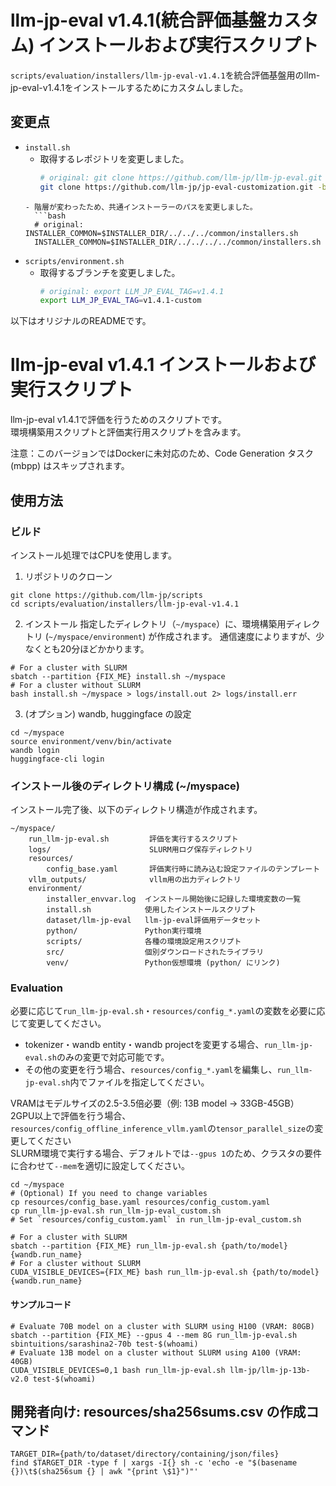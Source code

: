 # llm-jp-eval v1.4.1(統合評価基盤カスタム) インストールおよび実行スクリプト

`scripts/evaluation/installers/llm-jp-eval-v1.4.1`を統合評価基盤用のllm-jp-eval-v1.4.1をインストールするためにカスタムしました。  

## 変更点

- `install.sh`
  - 取得するレポジトリを変更しました。 
    ```bash
    # original: git clone https://github.com/llm-jp/llm-jp-eval.git -b v${LLM_JP_EVAL_TAG}
    git clone https://github.com/llm-jp/jp-eval-customization.git -b v${LLM_JP_EVAL_TAG}
  ```
  - 階層が変わったため、共通インストーラーのパスを変更しました。  
    ```bash
    # original: INSTALLER_COMMON=$INSTALLER_DIR/../../../common/installers.sh
    INSTALLER_COMMON=$INSTALLER_DIR/../../../../common/installers.sh
    ```
- `scripts/environment.sh`
  - 取得するブランチを変更しました。  
    ```bash
    # original: export LLM_JP_EVAL_TAG=v1.4.1
    export LLM_JP_EVAL_TAG=v1.4.1-custom
    ```

以下はオリジナルのREADMEです。

# llm-jp-eval v1.4.1 インストールおよび実行スクリプト

llm-jp-eval v1.4.1で評価を行うためのスクリプトです。<br>
環境構築用スクリプトと評価実行用スクリプトを含みます。<br>

注意：このバージョンではDockerに未対応のため、Code Generation タスク (mbpp) はスキップされます。

## 使用方法

### ビルド

インストール処理ではCPUを使用します。

1. リポジトリのクローン
  ```shell
  git clone https://github.com/llm-jp/scripts
  cd scripts/evaluation/installers/llm-jp-eval-v1.4.1
  ```

2. インストール
指定したディレクトリ（`~/myspace`）に、環境構築用ディレクトリ (`~/myspace/environment`) が作成されます。
通信速度によりますが、少なくとも20分ほどかかります。
```shell
# For a cluster with SLURM
sbatch --partition {FIX_ME} install.sh ~/myspace
# For a cluster without SLURM
bash install.sh ~/myspace > logs/install.out 2> logs/install.err
```

3. (オプション) wandb, huggingface の設定
```shell
cd ~/myspace
source environment/venv/bin/activate
wandb login
huggingface-cli login
```

### インストール後のディレクトリ構成 (~/myspace)

インストール完了後、以下のディレクトリ構造が作成されます。

```
~/myspace/
    run_llm-jp-eval.sh         評価を実行するスクリプト
    logs/                      SLURM用ログ保存ディレクトリ
    resources/
        config_base.yaml       評価実行時に読み込む設定ファイルのテンプレート
    vllm_outputs/              vllm用の出力ディレクトリ
    environment/
        installer_envvar.log  インストール開始後に記録した環境変数の一覧
        install.sh            使用したインストールスクリプト
        dataset/llm-jp-eval   llm-jp-eval評価用データセット
        python/               Python実行環境
        scripts/              各種の環境設定用スクリプト
        src/                  個別ダウンロードされたライブラリ
        venv/                 Python仮想環境 (python/ にリンク)
```

### Evaluation
必要に応じて`run_llm-jp-eval.sh`・`resources/config_*.yaml`の変数を必要に応じて変更してください。
 - tokenizer・wandb entity・wandb projectを変更する場合、`run_llm-jp-eval.sh`のみの変更で対応可能です。
 - その他の変更を行う場合、`resources/config_*.yaml`を編集し、`run_llm-jp-eval.sh`内でファイルを指定してください。

VRAMはモデルサイズの2.5-3.5倍必要（例: 13B model -> 33GB-45GB）<br>
2GPU以上で評価を行う場合、`resources/config_offline_inference_vllm.yaml`の`tensor_parallel_size`の変更してください<br>
SLURM環境で実行する場合、デフォルトでは`--gpus 1`のため、クラスタの要件に合わせて`--mem`を適切に設定してください。
```shell
cd ~/myspace
# (Optional) If you need to change variables
cp resources/config_base.yaml resources/config_custom.yaml
cp run_llm-jp-eval.sh run_llm-jp-eval_custom.sh
# Set `resources/config_custom.yaml` in run_llm-jp-eval_custom.sh

# For a cluster with SLURM
sbatch --partition {FIX_ME} run_llm-jp-eval.sh {path/to/model} {wandb.run_name}
# For a cluster without SLURM
CUDA_VISIBLE_DEVICES={FIX_ME} bash run_llm-jp-eval.sh {path/to/model} {wandb.run_name}
```

#### サンプルコード
```shell
# Evaluate 70B model on a cluster with SLURM using H100 (VRAM: 80GB)
sbatch --partition {FIX_ME} --gpus 4 --mem 8G run_llm-jp-eval.sh sbintuitions/sarashina2-70b test-$(whoami)
# Evaluate 13B model on a cluster without SLURM using A100 (VRAM: 40GB)
CUDA_VISIBLE_DEVICES=0,1 bash run_llm-jp-eval.sh llm-jp/llm-jp-13b-v2.0 test-$(whoami)
```

## 開発者向け: resources/sha256sums.csv の作成コマンド
```shell
TARGET_DIR={path/to/dataset/directory/containing/json/files}
find $TARGET_DIR -type f | xargs -I{} sh -c 'echo -e "$(basename {})\t$(sha256sum {} | awk "{print \$1}")"'
```

